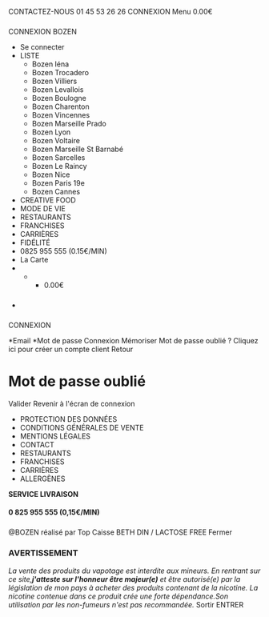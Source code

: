 CONTACTEZ-NOUS  01 45 53 26 26
CONNEXION
Menu
0.00€
### 
CONNEXION
BOZEN
  * Se connecter
  * LISTE
    * Bozen Iéna
    * Bozen Trocadero
    * Bozen Villiers
    * Bozen Levallois
    * Bozen Boulogne
    * Bozen Charenton
    * Bozen Vincennes
    * Bozen Marseille Prado
    * Bozen Lyon
    * Bozen Voltaire
    * Bozen Marseille St Barnabé
    * Bozen Sarcelles
    * Bozen Le Raincy
    * Bozen Nice
    * Bozen Paris 19e
    * Bozen Cannes
  * CREATIVE FOOD
  * MODE DE VIE
  * RESTAURANTS
  * FRANCHISES
  * CARRIÈRES
  * FIDÉLITÉ
  * 0825 955 555 (0.15€/MIN)
  * La Carte
  *   *   * 0.00€
  * ### 
CONNEXION


*Email
*Mot de passe
Connexion
Mémoriser
Mot de passe oublié ?
Cliquez ici pour créer un compte client
Retour
# Mot de passe oublié
Valider
Revenir à l'écran de connexion
  * PROTECTION DES DONNÉES
  * CONDITIONS GÉNÉRALES DE VENTE
  * MENTIONS LÉGALES
  * CONTACT
  * RESTAURANTS
  * FRANCHISES
  * CARRIÈRES
  * ALLERGÈNES


**SERVICE LIVRAISON**
#### **0 825 955 555** (0,15€/MIN)
### 
@BOZEN réalisé par Top Caisse
BETH DIN / LACTOSE FREE
Fermer
### **AVERTISSEMENT**
_La vente des produits du vapotage est interdite aux mineurs. En rentrant sur ce site,**j'atteste sur l'honneur être majeur(e)** et être autorisé(e) par la législation de mon pays à acheter des produits contenant de la nicotine. La nicotine contenue dans ce produit crée une forte dépendance.Son utilisation par les non-fumeurs n'est pas recommandée._
Sortir ENTRER
